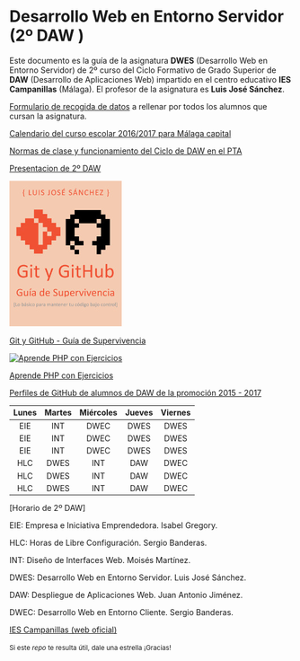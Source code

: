 # Desarrollo Web en Entorno Servidor (2º DAW )

Este documento es la guía de la asignatura **DWES** (Desarrollo Web en Entorno Servidor) de 2º curso del Ciclo Formativo de Grado Superior de **DAW** (Desarrollo de Aplicaciones Web) impartido en el centro educativo **IES Campanillas** (Málaga). El profesor de la asignatura es **Luis José Sánchez**.

[Formulario de recogida de datos](https://docs.google.com/forms/d/e/1FAIpQLSfeLD14YMtNoc-bJWAdqzW8PB6isP-ZK9GkTDSw0CjLGJ1mwg/viewform) a rellenar por todos los alumnos que cursan la asignatura.

[Calendario del curso escolar 2016/2017 para Málaga capital](Malaga1617_calendario.pdf)

[Normas de clase y funcionamiento del Ciclo de DAW en el PTA](normas_y_funcionamiento_daw.pdf)

[Presentacion de 2º DAW](https://rawgit.com/LuisJoseSanchez/presentacion-daw2/master/index.html)

<a href="https://leanpub.com/gitygithub/">![Git y GitHub - Guía de Supervivencia](https://github.com/LuisJoseSanchez/dwes/blob/master/gitygithub200.jpg
)</a>

[Git y GitHub - Guía de Supervivencia](https://leanpub.com/gitygithub/)

<a href="https://leanpub.com/aprendephpconejercicios">![Aprende PHP con Ejercicios](https://github.com/LuisJoseSanchez/dwes/blob/master/aprendephp200.jpg
)</a>

[Aprende PHP con Ejercicios](https://leanpub.com/aprendephpconejercicios)

[Perfiles de GitHub de alumnos de DAW de la promoción 2015 - 2017](https://github.com/LuisJoseSanchez/github-alumnos-daw-1517)

| Lunes | Martes | Miércoles | Jueves | Viernes |
| :---: | :---:  |   :---:   | :---:  |  :---:  |
| EIE   | INT    | DWEC      | DWES   | DWES    |
| EIE   | INT    | DWEC      | DWES   | DWES    |
| EIE   | INT    | DWEC      | DWES   | DWES    |
| HLC   | DWES   | INT       | DAW    | DWEC    |
| HLC   | DWES   | INT       | DAW    | DWEC    |
| HLC   | DWES   | INT       | DAW    | DWEC    |
[Horario de 2º DAW]

EIE: Empresa e Iniciativa Emprendedora. Isabel Gregory.

HLC: Horas de Libre Configuración. Sergio Banderas.

INT: Diseño de Interfaces Web. Moisés Martínez.

DWES: Desarrollo Web en Entorno Servidor. Luis José Sánchez.

DAW: Despliegue de Aplicaciones Web. Juan Antonio Jiménez.

DWEC: Desarrollo Web en Entorno Cliente. Sergio Banderas.

[IES Campanillas (web oficial)](http://iescampanillas.com/)

<small>Si este *repo* te resulta útil, dale una estrella ¡Gracias!</small>